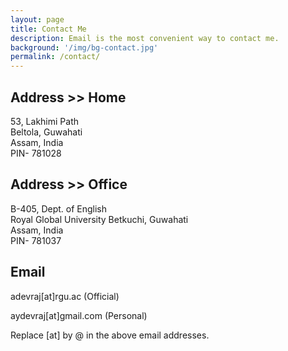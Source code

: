 ```yaml
---
layout: page
title: Contact Me
description: Email is the most convenient way to contact me.
background: '/img/bg-contact.jpg'
permalink: /contact/
---
```


## Address >> Home

53, Lakhimi Path  
Beltola, Guwahati  
Assam, India  
PIN- 781028 


## Address >> Office

B-405, Dept. of English  
Royal Global University
Betkuchi, Guwahati  
Assam, India  
PIN- 781037

## Email

adevraj[at]rgu.ac (Official)

aydevraj[at]gmail.com (Personal)

Replace [at] by @ in the above email addresses.
